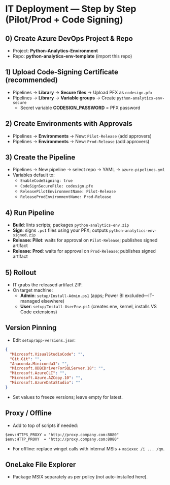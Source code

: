# IT Deployment — Step by Step (Pilot/Prod + Code Signing)

## 0) Create Azure DevOps Project & Repo
- Project: **Python-Analytics-Environment**
- Repo: **python-analytics-env-template** (import this repo)

## 1) Upload Code-Signing Certificate (recommended)
- Pipelines → **Library** → **Secure files** → Upload PFX as `codesign.pfx`
- Pipelines → **Library** → **Variable groups** → Create `python-analytics-env-secure`
  - Secret variable **CODESIGN_PASSWORD** = PFX password

## 2) Create Environments with Approvals
- Pipelines → **Environments** → New: `Pilot-Release` (add approvers)
- Pipelines → **Environments** → New: `Prod-Release` (add approvers)

## 3) Create the Pipeline
- Pipelines → New pipeline → select repo → YAML → `azure-pipelines.yml`
- Variables default to:
  - `EnableCodeSigning: true`
  - `CodeSignSecureFile: codesign.pfx`
  - `ReleasePilotEnvironmentName: Pilot-Release`
  - `ReleaseProdEnvironmentName: Prod-Release`

## 4) Run Pipeline
- **Build**: lints scripts; packages `python-analytics-env.zip`
- **Sign**: signs `.ps1` files using your PFX; outputs `python-analytics-env-signed.zip`
- **Release: Pilot**: waits for approval on `Pilot-Release`; publishes signed artifact
- **Release: Prod**: waits for approval on `Prod-Release`; publishes signed artifact

## 5) Rollout
- IT grabs the released artifact ZIP.
- On target machine:
  - **Admin**: `setup/Install-Admin.ps1` (apps; Power BI excluded—IT-managed elsewhere)
  - **User**: `setup/Install-UserEnv.ps1` (creates env, kernel, installs VS Code extensions)

## Version Pinning
- Edit `setup/app-versions.json`:
```json
{
  "Microsoft.VisualStudioCode": "",
  "Git.Git": "",
  "Anaconda.Miniconda3": "",
  "Microsoft.ODBCDriverForSQLServer.18": "",
  "Microsoft.AzureCLI": "",
  "Microsoft.Azure.AZCopy.10": "",
  "Microsoft.AzureDataStudio": ""
}
```
- Set values to freeze versions; leave empty for latest.

## Proxy / Offline
- Add to top of scripts if needed:
```
$env:HTTPS_PROXY = "http://proxy.company.com:8080"
$env:HTTP_PROXY  = "http://proxy.company.com:8080"
```
- For offline: replace winget calls with internal MSIs + `msiexec /i ... /qn`.

## OneLake File Explorer
- Package MSIX separately as per policy (not auto-installed here).
